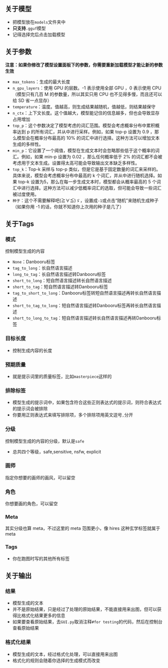## 关于模型

- 把模型放在`models`文件夹中
- **只支持**`.gguf`模型
- 记得选择完后点击加载模型

## 关于参数

**注意：如果你修改了模型设置面板下的参数，你需要重新加载模型才能让新的参数生效**
- `max_tokens`：生成的最大长度
- `n_gpu_layers`：使用 GPU 的层数。-1 表示使用全部 GPU ，0 表示使用 CPU（模型只有几百 M 的参数量，所以其实只用 CPU
  也不见得多慢，而且还可以给 SD 省一点显存）
- `temperature`：温度。值越高，则生成结果越随机，值越低，则结果越保守
- `n_ctx`：上下文长度。这个值越大，模型能记住的信息越多，但也会导致显存占用增加
- `top_p`：这个参数决定了模型考虑的词汇范围。模型会考虑概率分布中累积概率达到 p 的所有词汇，并从中进行采样。例如，如果 top-p
  设置为 0.9 ，那么模型会在概率分布最高的 10% 的词汇中进行选择。这种方法可以增加文本生成的多样性。
- `min_p`：它设置了一个阈值，模型在生成文本时会忽略那些低于这个概率的词汇。例如，如果 min-p 设置为 0.02 ，那么任何概率低于 2%
  的词汇都不会被考虑用于文本生成。设置得太高可能会导致输出文本缺乏多样性。
- `top_k`：Top-k 采样与 top-p 类似，但是它是基于固定数量的词汇来采样的。具体来说，模型会考虑概率分布中最高的 k
  个词汇，并从中进行随机选择。如果 top-k 设置为5，那么在每一步生成文本时，模型都会从概率最高的 5
  个词汇中进行选择。这种方法可以减少低概率词汇的选取，但可能会导致一些词汇被过度使用。
- `种子`：这个不需要解释吧(≧∀≦)ゞ，设置成`-1`或点击“随机”来随机生成种子（如果你用 -1 的话，你就不知道你上次用的种子是几了）

## 关于Tags


### 模式

  控制模型生成的内容
- `None`：Danbooru标签
- `tag_to_long`：长自然语言描述
- `long_to_tag`：长自然语言描述转Danbooru标签
- `short_to_long`：短自然语言描述转长自然语言描述
- `short_to_tag`：短自然语言描述转Danbooru标签
- `tag_to_short_to_long`：Danbooru标签转短自然语言描述再转长自然语言描述
- `short_to_tag_to_long`：短自然语言描述转Danbooru标签再转长自然语言描述
- `short_to_long_to_tag`：短自然语言描述转长自然语言描述再转Danbooru标签

### 目标长度

- 控制生成内容的长度

### 预期质量

- 就是提示词里的质量标签，比如`masterpiece`这样的

### 排除标签

- 模型生成的提示词中，如果包含符合这些正则表达式的提示词，则符合表达式的提示词会被排除
- 你要用正则表达式来填写排除项，多个排除项用英文逗号`,`分开

### 分级

控制模型生成的内容的分级，默认是`safe`

- 总共四个等级，safe,sensitive, nsfw, explicit

### 画师

指定你想要的画师的画风，可以留空

### 角色

你想要画的角色，可以留空

### Meta

其实分级也算 meta，不过这里的 meta 范围更小，像 hires 这种玄学标签就属于 meta

### Tags

- 你在跑图时写的其他所有标签

## 关于输出


### 结果

- 模型生成的文本
- 并不是原始结果，只是经过了处理的原始结果，不能直接用来出图，但可以获得比格式化结果更多的信息
- 如果要查看原始结果，去`GUI.py`取消注释`#for testing`的代码，然后在控制台查看原始结果

### 格式化结果

- 模型生成的文本，经过格式化处理，可以直接用来出图
- 格式化的规则会随着你选择的生成模式而改变